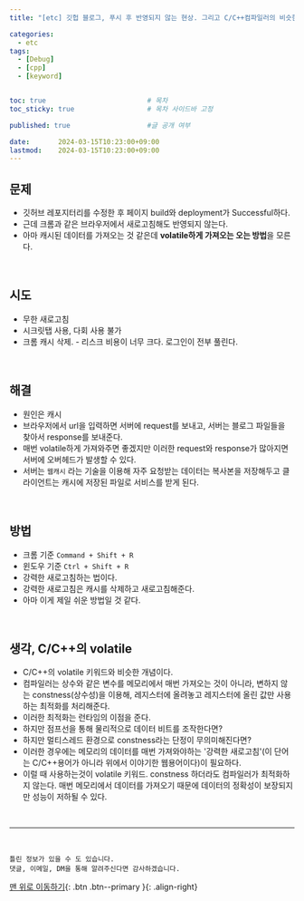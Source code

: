 ```yaml
---
title: "[etc] 깃헙 블로그, 푸시 후 반영되지 않는 현상. 그리고 C/C++컴파일러의 비슷한 개념"

categories:
  - etc
tags:
  - [Debug]
  - [cpp]
  - [keyword]


toc: true                         # 목차
toc_sticky: true                  # 목차 사이드바 고정

published: true                   #글 공개 여부

date:       2024-03-15T10:23:00+09:00
lastmod:    2024-03-15T10:23:00+09:00
---
```


## 문제
- 깃허브 레포지터리를 수정한 후 페이지 build와 deployment가 Successful하다.
- 근데 크롬과 같은 브라우저에서 새로고침해도 반영되지 않는다.
- 아마 캐시된 데이터를 가져오는 것 같은데 **volatile하게 가져오는 오는 방법**을 모른다.

<br>

## 시도
- 무한 새로고침
- 시크릿탭 사용, 다회 사용 불가
- 크롬 캐시 삭제. - 리스크 비용이 너무 크다. 로그인이 전부 풀린다.

<br>

## 해결
- 원인은 캐시
- 브라우저에서 url을 입력하면 서버에 request를 보내고, 서버는 블로그 파일들을 찾아서 response를 보내준다.
- 매번 volatile하게 가져와주면 좋겠지만 이러한 request와 response가 많아지면 서버에 오버헤드가 발생할 수 있다.
- 서버는 ```웹캐시``` 라는 기술을 이용해 자주 요청받는 데이터는 복사본을 저장해두고 클라이언트는 캐시에 저장된 파일로 서비스를 받게 된다.

<br>

## 방법
- 크롬 기준 ```Command + Shift + R```
- 윈도우 기준 ```Ctrl + Shift + R```
- 강력한 새로고침하는 법이다.
- 강력한 새로고침은 캐시를 삭제하고 새로고침해준다.
- 아마 이게 제일 쉬운 방법일 것 같다.

<br>


## 생각, C/C++의 volatile
- C/C++의 volatile 키워드와 비슷한 개념이다.
- 컴파일러는 상수와 같은 변수를 메모리에서 매번 가져오는 것이 아니라, 변하지 않는 constness(상수성)을 이용해, 레지스터에 올려놓고 레지스터에 올린 값만 사용하는 최적화를 처리해준다.
- 이러한 최적화는 런타임의 이점을 준다.
- 하지만 점프선을 통해 물리적으로 데이터 비트를 조작한다면?
- 하지만 멀티스레드 환경으로 constness라는 단정이 무의미해진다면?
- 이러한 경우에는 메모리의 데이터를 매번 가져와야하는 '강력한 새로고침'(이 단어는 C/C++용어가 아니라 위에서 이야기한 웹용어이다)이 필요하다.
- 이럴 때 사용하는것이 volatile 키워드. constness 하더라도 컴파일러가 최적화하지 않는다. 매번 메모리에서 데이터를 가져오기 때문에 데이터의 정확성이 보장되지만 성능이 저하될 수 있다.

<br>


***
<br>

    틀린 정보가 있을 수 도 있습니다.
    댓글, 이메일, DM을 통해 알려주신다면 감사하겠습니다.


[맨 위로 이동하기](#){: .btn .btn--primary }{: .align-right}